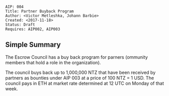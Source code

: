     AIP: 004
    Title: Partner Buyback Program
    Author: <Victor Metleshka, Johann Barbie>
    Created: <2017-11-18>
    Status: Draft
    Requires: AIP002, AIP003


## Simple Summary

The Escrow Council has a buy back program for parners (ommunity members that hold a role in the organization).

The council buys back up to 1,000,000 NTZ that have been received by partners as bounties under AIP 003 at a price of 100 NTZ = 1 USD. The council pays in ETH at market rate determined at 12 UTC on Monday of that week.

